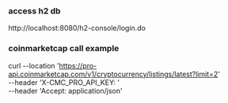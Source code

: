 ### access h2 db
http://localhost:8080/h2-console/login.do

### coinmarketcap call example
curl --location 'https://pro-api.coinmarketcap.com/v1/cryptocurrency/listings/latest?limit=2' \
--header 'X-CMC_PRO_API_KEY: ' \
--header 'Accept: application/json'
